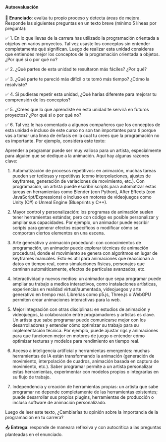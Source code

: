 #### Autoevaluación  

🎯 **Enunciado**: evalúa tu propio proceso y detecta áreas de mejora. Responde las 
siguientes preguntas en un texto breve (mínimo 5 líneas por pregunta):

✅ 1. En lo que llevas de la carrera has utilizado la programación orientada a 
objetos en varios proyectos. Tal vez usaste los conceptos sin entender 
completamente qué significan. Luego de realizar esta unidad consideras que 
entiendes mejor los conceptos de la programación orientada a objetos. ¿Por qué si o 
por qué no?

✅ 2. ¿Qué partes de esta unidad te resultaron más fáciles? ¿Por qué?

✅ 3. ¿Qué parte te pareció más difícil o te tomó más tiempo? ¿Cómo la resolviste?

✅ 4. Si pudieras repetir esta unidad, ¿Qué harías diferente para mejorar tu 
comprensión de los conceptos? 

✅ 5. ¿Crees que lo que aprendiste en esta unidad te servirá en futuros proyectos? ¿Por qué 
si o por qué no?

✅ 6. Tal vez le has comentado a algunos compañeros que los conceptos de esta unidad e incluso 
de este curso no son tan importantes para ti porque vas a tomar una línea de énfasis en la cual 
tu crees que la programación no es importante. Por ejemplo, considera este texto:

Aprender a programar puede ser muy valioso para un artista, especialmente para alguien que se 
dedique a la animación. Aquí hay algunas razones clave:

1. Automatización de procesos repetitivos: en animación, muchas tareas pueden ser tediosas y 
repetitivas (como interpolaciones, ajustes de keyframes, generación de variaciones de movimiento, etc.). 
Con programación, un artista puede escribir scripts para automatizar estas tareas en herramientas 
como Blender (con Python), After Effects (con JavaScript/Expressions) o incluso en motores de 
videojuegos como Unity (C#) o Unreal Engine (Blueprints y C++).

2. Mayor control y personalización: los programas de animación suelen tener herramientas 
estándar, pero con código es posible personalizar y ampliar sus capacidades. Por ejemplo, un animador 
puede escribir scripts para generar efectos específicos o modificar cómo se comportan ciertos elementos en una escena.

3. Arte generativo y animación procedural: con conocimientos de programación, un animador puede explorar técnicas de animación procedural, donde el movimiento se genera con algoritmos en lugar de keyframes manuales. Esto es útil 
para animaciones que reaccionan a datos en tiempo real, como simulaciones físicas, personajes que caminan automáticamente, efectos de partículas avanzados, etc.

4. Interactividad y nuevos medios: un animador que sepa programar puede ampliar su trabajo a medios 
interactivos, como instalaciones artísticas, experiencias en realidad virtual/aumentada, videojuegos y arte 
generativo en tiempo real. Librerías como p5.js, Three.js o WebGPU permiten crear animaciones 
interactivas para la web.

5. Mejor integración con otras disciplinas: en estudios de animación y videojuegos, la colaboración 
entre programadores y artistas es clave. Un artista que sabe programar puede comunicarse mejor con los 
desarrolladores y entender cómo optimizar su trabajo para su implementación técnica. Por ejemplo, puede 
ajustar rigs y animaciones para que funcionen mejor en motores de juego o entender cómo optimizar texturas 
y modelos para rendimiento en tiempo real.

6. Acceso a inteligencia artificial y herramientas emergentes: muchas herramientas de IA están transformando 
la animación (generación de movimiento, interpolación de cuadros, animación basada en captura de movimiento, etc.). 
Saber programar permite a un artista personalizar estas herramientas, experimentar con modelos propios o 
integrarlas en su flujo de trabajo.

7. Independencia y creación de herramientas propias: un artista que sabe programar no depende completamente 
de las herramientas existentes; puede desarrollar sus propios plugins, herramientas de producción o incluso 
software de animación personalizado. 

Luego de leer este texto, ¿Cambiarías tu opinión sobre la importancia de la programación en tu carrera?

📤 **Entrega**: responde de maneara reflexiva y con autocrítica a las preguntas planteadas en el enunciado.